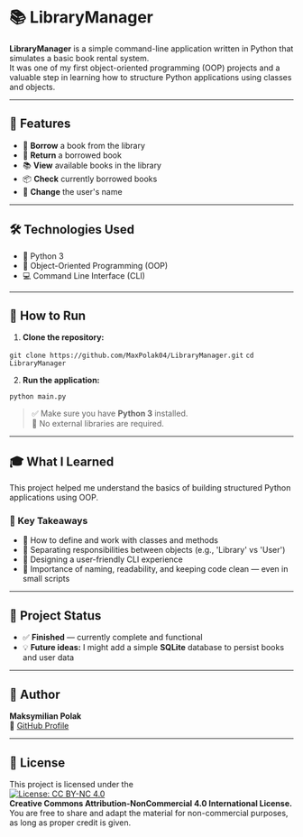 # 📚 LibraryManager

**LibraryManager** is a simple command-line application written in Python that simulates a basic book rental system.  
It was one of my first object-oriented programming (OOP) projects and a valuable step in learning how to structure Python applications using classes and objects.

---

## 🚀 Features

- 📖 **Borrow** a book from the library  
- 📕 **Return** a borrowed book  
- 📚 **View** available books in the library  
- 📦 **Check** currently borrowed books  
- 🧑 **Change** the user's name  

---

## 🛠️ Technologies Used

- 🐍 Python 3  
- 🧱 Object-Oriented Programming (OOP)  
- 💻 Command Line Interface (CLI)  

---

## 🧪 How to Run

1. **Clone the repository:**

`git clone https://github.com/MaxPolak04/LibraryManager.git`
`cd LibraryManager`

2. **Run the application:**

`python main.py`

> ✅ Make sure you have **Python 3** installed.  
> 🧩 No external libraries are required.

---

## 🎓 What I Learned

This project helped me understand the basics of building structured Python applications using OOP.

### 🧠 Key Takeaways

- 🔹 How to define and work with classes and methods  
- 🔹 Separating responsibilities between objects (e.g., 'Library' vs 'User')  
- 🔹 Designing a user-friendly CLI experience  
- 🔹 Importance of naming, readability, and keeping code clean — even in small scripts

---

## 📌 Project Status

- ✅ **Finished** — currently complete and functional  
- 💡 **Future ideas:** I might add a simple **SQLite** database to persist books and user data

---

## 👤 Author

**Maksymilian Polak**  
🔗 [GitHub Profile](https://github.com/MaxPolak04)

---

## 📄 License

This project is licensed under the  
[![License: CC BY-NC 4.0](https://img.shields.io/badge/License-CC%20BY--NC%204.0-lightgrey.svg)](https://creativecommons.org/licenses/by-nc/4.0/)  
**Creative Commons Attribution-NonCommercial 4.0 International License.**  
You are free to share and adapt the material for non-commercial purposes, as long as proper credit is given.
